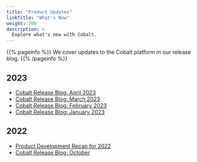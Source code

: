 ```yaml
---
title: "Product Updates"
linkTitle: "What's New"
weight: 700
description: >
  Explore what's new with Cobalt.
---
```


{{% pageinfo %}}
We cover updates to the Cobalt platform in our release blog.
{{% /pageinfo %}}

## 2023

- [Cobalt Release Blog: April 2023](https://www.cobalt.io/blog/cobalt-release-blog-april-2023)
- [Cobalt Release Blog: March 2023](https://www.cobalt.io/blog/cobalt-release-blog-march-2023)
- [Cobalt Release Blog: February 2023](https://www.cobalt.io/blog/cobalt-release-blog-february-2023)
- [Cobalt Release Blog: January 2023](https://www.cobalt.io/blog/cobalt-release-blog-january-2023)

## 2022

- [Product Development Recap for 2022](https://www.cobalt.io/blog/product-development-recap-how-we-made-pentest-as-service-better-in-2022)
- [Cobalt Release Blog: October](https://www.cobalt.io/blog/cobalt-release-blog-october)

